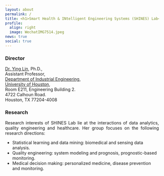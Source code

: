 ```yaml
---
layout: about
permalink: /
title: <h1>Smart Health & INtelligent Engineering Systems (SHINES) Lab<h1>
profile:
  align: right
  image: WechatIMG7514.jpeg
news: true
social: true
---
```

### **Director**
<a href="http://www.ie.uh.edu/faculty/lin">Dr. Ying Lin</a>, Ph.D.,   
Assistant Professor,    
<a href="http://www.ie.uh.edu">Department of Industrial Engineering</a>,         
<a href="http://www.uh.edu">University of Houston</a>,       
Room E211, Engineering Building 2.     
4722 Calhoun Road.        
Houston, TX  77204-4008

### **Research**

<p align="justify">Research interests of SHINES Lab lie at the interactions of data analytics, quality engineering and healthcare. Her group focuses on the following research directions:</p>

* Statistical learning and data mining: biomedical and sensing data analysis.
* Quality engineering: system modeling and prognosis, prognostic-based monitoring.
* Medical decision making: personalized medicine, disease prevention and monitoring.


